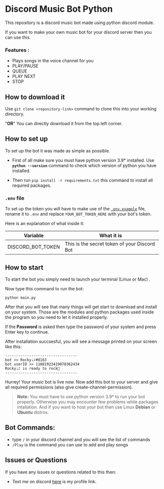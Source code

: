 # Discord Music Bot Python

This repository is a discord music bot made using python discord module.

If you want to make your own music bot for your discord server then you can use this.

### Features :

- Plays songs in the voice channel for you
- PLAY/PAUSE
- QUEUE
- PLAY NEXT
- STOP

## How to download it

Use  `git clone <repository-link>`  command to clone this into your working directory.

"**OR**"
You can directly download it from the top left corner.

## How to set up

To set up the bot it was made as simple as possible.

- First of all make sure you must have python version 3.9* installed. Use  **`python --version`**  command to check which version of python you have installed.

- Then run `pip install -r requirements.txt` this command to install all required packages.


### `.env` file

To set up the token you will have to make use of the [`.env.example`](.env.example) file, rename it to `.env` and replace `YOUR_BOT_TOKEN_HERE` with your bot's token.

Here is an explanation of what inside it:

| Variable                  | What it is                                     |
| ------------------------- | ---------------------------------------------- |
| DISCORD_BOT_TOKEN         | This is the secret token of your Discord Bot   |


## How to start

To start the bot you simply need to launch your terminal (Linux or Mac)
.

Now type this command to run the bot:

```
python main.py
```

After that you will see that many things will get start to download and install on your system. Those are the modules and python packages used inside the program so you need to let it installed properly.

If the **Password** is asked then type the password of your system and press Enter key to continue.

After installation succsesful, you will see a message printed on your screen like this:

```
---------------------------------
bot >> Rocky♩♪#8163
bot userID >> 11881923419078362434
Rocky♩♪ is ready to rock🎤
---------------------------------
```

Hurrey! Your music bot is live now. Now add this bot to your server and give all required permissions (also give create-channel-permission).

> **Note:**  You must have to use python version 3.9* to run your bot properly. Otherwise you may encounter few problems while packages intallation. And if you want to host your bot then use Linux **Debian** or **Ubuntu** distros.


## Bot Commands:

- type `/` in your discord channel and you will see the list of commands
- `/Play` is the command you can use to add and play songs

## Issues or Questions

If you have any issues or questions related to this then:

- Text me on discord [here](discordapp.com/users/569286390286778378) is my profile link.